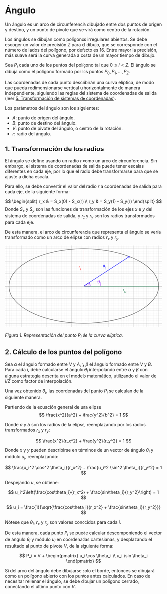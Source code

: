 # Ángulo

Un ángulo es un arco de circunferencia dibujado entre dos puntos de origen y destino, y un punto de pivote que servirá como centro de la rotación.

Los ángulos se dibujan como polígonos irregulares abiertos. Se debe escoger un valor de precisión $Z$ para el dibujo, que se corresponde con el número de lados del polígono, por defecto es 16. Entre mayor la precisión, más suave será la curva generada a costa de un mayor tiempo de dibujo.

Sea $P_i$ cada uno de los puntos del polígono tal que $0 \leq i \lt Z$. El ángulo se dibuja como el polígono formado por los puntos $P_0, P_1, \ldots, P_Z$.

Las coordenadas de cada punto describirán una curva elíptica, de modo que pueda redimensionarse vertical u horizontalmente de manera independiente, siguiendo las reglas del sistema de coordenadas de salida (leer [5. Transformación de sistemas de coordenadas](../../model/index.md)).

Los parámetros del ángulo son los siguientes:

- $A$: punto de origen del ángulo.
- $B$: punto de destino del ángulo.
- $V$: punto de pivote del ángulo, o centro de la rotación.
- $r$: radio del ángulo.

## 1. Transformación de los radios
El ángulo se define usando un radio $r$ como un arco de circunferencia. Sin embargo, el sistema de coordenadas de salida puede tener escalas diferentes en cada eje, por lo que el radio debe transformarse para que se ajuste a dicha escala.

Para ello, se debe convertir el valor del radio $r$ a coordenadas de salida para cada eje, de la siguiente forma:

$$
\begin{split}
r_x & = S_x(0) - S_x(r) \\
r_y & = S_y(1) - S_y(r)
\end{split}
$$
Donde $S_x$ y $S_y$ son las funciones de transformación de los ejes $x$ e $y$ del sistema de coordenadas de salida, y $r_x$ y $r_y$ son los radios transformados para cada eje.

De esta manera, el arco de circunferencia que representa el ángulo se vería transformado como un arco de elipse con radios $r_x$ y $r_y$.


<img src="./media/angle_ellipse.png" width="640" />

_Figura 1. Representación del punto $P_i$ de la curva elíptica._
&nbsp;


## 2. Cálculo de los puntos del polígono

Sea $\alpha$ el ángulo formado entre $V$ y $A$, y $\beta$ el ángulo formado entre $V$ y $B$. Para cada $i$, debe calcularse el ángulo $\theta_i$ interpolando entre $\alpha$ y $\beta$ con alguna estrategia descrita en el modelo matemático, utilizando el valor de $i/Z$ como factor de interpolación.

Una vez obtenido $\theta_i$, las coordenadas del punto $P_i$ se calculan de la siguiente manera.

Partiendo de la ecuación general de una elipse
$$
\frac{x^2}{a^2} + \frac{y^2}{b^2} = 1
$$

Donde $a$ y $b$ son los radios de la elipse, reemplazando por los radios transformados $r_x$ y $r_y$:

$$
\frac{x^2}{r_x^2} + \frac{y^2}{r_y^2} = 1
$$

Donde $x$ y $y$ pueden describirse en términos de un vector de ángulo $\theta_i$ y módulo $u_i$, reemplazando:

$$
\frac{u_i^2 \cos^2 \theta_i}{r_x^2} + \frac{u_i^2 \sin^2 \theta_i}{r_y^2} = 1
$$

Despejando $u$, se obtiene:

$$
u_i^2\left(\frac{cos\theta_i}{r_x^2} + \frac{sin\theta_i}{r_y^2}\right) = 1
$$

$$
u_i = \frac{1}{\sqrt{\frac{cos\theta_i}{r_x^2} + \frac{sin\theta_i}{r_y^2}}}
$$

Nótese que $\theta_i$, $r_x$ y $r_y$ son valores conocidos para cada $i$.

De esta manera, cada punto $P_i$ se puede calcular descomponiendo el vector de ángulo $\theta_i$ y módulo $u_i$ en coordenadas cartesianas, y desplazando el resultado al punto de pivote $V$, de la siguiente forma:

$$
P_i = V + \begin{pmatrix} u_i \cos \theta_i \\ u_i \sin \theta_i \end{pmatrix}
$$

Si del arco del ángulo debe dibujarse solo el borde, entonces se dibujará como un polígono abierto con los puntos antes calculados. En caso de necesitar rellenar el ángulo, se debe dibujar un polígono cerrado, conectando el último punto con $V$.